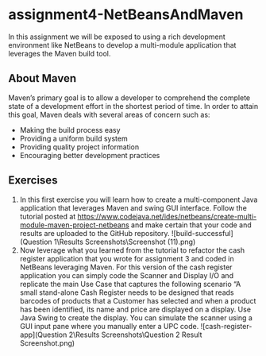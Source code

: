 # assignment4-NetBeansAndMaven

In this assignment we will be exposed to using a rich development environment like NetBeans to develop a multi-module application that leverages the Maven build tool.  

## About Maven 
Maven’s primary goal is to allow a developer to comprehend the complete state of a development effort in the shortest period of time. In order to attain this goal, Maven deals with several areas of concern such as: 
* Making the build process easy 
* Providing a uniform build system 
* Providing quality project information 
* Encouraging better development practices

## Exercises
1) In this first exercise you will learn how to create a multi-component Java application that leverages Maven and swing GUI interface. Follow the tutorial posted at https://www.codejava.net/ides/netbeans/create-multi-module-maven-project-netbeans and make certain that your code and results are uploaded to the GitHub repository.
    ![build-successful](Question 1\Results Screenshots\Screenshot (11).png)
2) Now leverage what you learned from the tutorial to refactor the cash register application that you wrote for assignment 3 and coded in NetBeans leveraging Maven. For this version of the cash register application you can simply code the Scanner and Display I/O and replicate the main Use Case that captures the following scenario “A small stand-alone Cash Register needs to be designed that reads barcodes of products that a Customer has selected and when a product has been identified, its name and price are displayed on a display. Use Java Swing to create the display. You can simulate the scanner using a GUI input pane where you manually enter a UPC code.
    ![cash-register-app](Question 2\Results Screenshots\Question 2 Result Screenshot.png)
